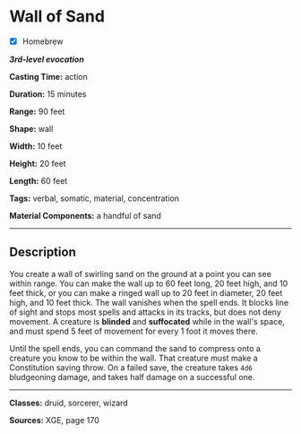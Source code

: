 # Wall of Sand

- [x] Homebrew

***3rd-level evocation***

**Casting Time:** action

**Duration:** 15 minutes

**Range:** 90 feet

**Shape:** wall

**Width:** 10 feet

**Height:** 20 feet

**Length:** 60 feet

**Tags:** verbal, somatic, material, concentration

**Material Components:** a handful of sand

---

## Description
You create a wall of swirling sand on the ground at a point you can see within range.
You can make the wall up to 60 feet long, 20 feet high, and 10 feet thick, or you can make a ringed wall up to 20 feet in diameter, 20 feet high, and 10 feet thick.
The wall vanishes when the spell ends.
It blocks line of sight and stops most spells and attacks in its tracks, but does not deny movement.
A creature is **blinded** and **suffocated** while in the wall's space, and must spend 5 feet of movement for every 1 foot it moves there.

Until the spell ends, you can command the sand to compress onto a creature you know to be within the wall.
That creature must make a Constitution saving throw.
On a failed save, the creature takes `4d6` bludgeoning damage, and takes half damage on a successful one.

---

**Classes:** druid, sorcerer, wizard

**Sources:** XGE, page 170
